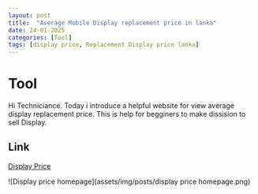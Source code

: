 ```yaml
---
layout: post
title:  "Average Mobile Display replacement price in lanka"
date: 24-01-2025
categories: [Tool]
tags: [display price, Replacement Display price lanka]
---
```


# Tool
Hi Techniciance. Today i introduce a helpful website for view average display replacement price. This is help for begginers to make dissision to sell Display.
## Link
[Display Price](https://dilushanka.github.io/mobile-display-price/)

![Display price homepage](assets/img/posts/display price homepage.png)

